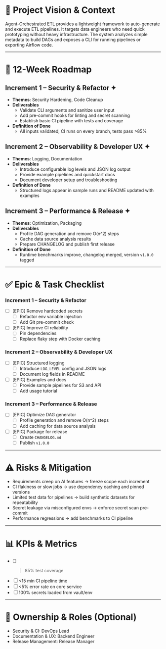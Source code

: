 # 🧭 Project Vision & Context

Agent-Orchestrated ETL provides a lightweight framework to auto-generate and execute ETL
pipelines. It targets data engineers who need quick prototyping without heavy
infrastructure. The system analyzes simple metadata to build DAGs and exposes a CLI for
running pipelines or exporting Airflow code.

---

# 📅 12-Week Roadmap

## Increment 1 – Security & Refactor ✦
- **Themes**: Security Hardening, Code Cleanup
- **Deliverables**
  - Validate CLI arguments and sanitize user input
  - Add pre-commit hooks for linting and secret scanning
  - Establish basic CI pipeline with tests and coverage
- **Definition of Done**
  - All inputs validated, CI runs on every branch, tests pass >85%

## Increment 2 – Observability & Developer UX ✦
- **Themes**: Logging, Documentation
- **Deliverables**
  - Introduce configurable log levels and JSON log output
  - Provide example pipelines and quickstart docs
  - Document developer setup and troubleshooting
- **Definition of Done**
  - Structured logs appear in sample runs and README updated with examples

## Increment 3 – Performance & Release ✦
- **Themes**: Optimization, Packaging
- **Deliverables**
  - Profile DAG generation and remove O(n^2) steps
  - Cache data source analysis results
  - Prepare CHANGELOG and publish first release
- **Definition of Done**
  - Runtime benchmarks improve, changelog merged, version `v1.0.0` tagged

---

# ✅ Epic & Task Checklist

### Increment 1 – Security & Refactor
- [ ] [EPIC] Remove hardcoded secrets
  - [ ] Refactor env variable injection
  - [ ] Add Git pre-commit check
- [ ] [EPIC] Improve CI reliability
  - [ ] Pin dependencies
  - [ ] Replace flaky step with Docker caching

### Increment 2 – Observability & Developer UX
- [ ] [EPIC] Structured logging
  - [ ] Introduce `LOG_LEVEL` config and JSON logs
  - [ ] Document log fields in README
- [ ] [EPIC] Examples and docs
  - [ ] Provide sample pipelines for S3 and API
  - [ ] Add usage tutorial

### Increment 3 – Performance & Release
- [ ] [EPIC] Optimize DAG generator
  - [ ] Profile generation and remove O(n^2) steps
  - [ ] Add caching for data source analysis
- [ ] [EPIC] Package for release
  - [ ] Create `CHANGELOG.md`
  - [ ] Publish `v1.0.0`

---

# ⚠️ Risks & Mitigation
- Requirements creep on AI features → freeze scope each increment
- CI flakiness or slow jobs → use dependency caching and pinned versions
- Limited test data for pipelines → build synthetic datasets for repeatability
- Secret leakage via misconfigured envs → enforce secret scan pre-commit
- Performance regressions → add benchmarks to CI pipeline

---

# 📊 KPIs & Metrics
- [ ] >85% test coverage
- [ ] <15 min CI pipeline time
- [ ] <5% error rate on core service
- [ ] 100% secrets loaded from vault/env

---

# 👥 Ownership & Roles (Optional)
- Security & CI: DevOps Lead
- Documentation & UX: Backend Engineer
- Release Management: Release Manager
